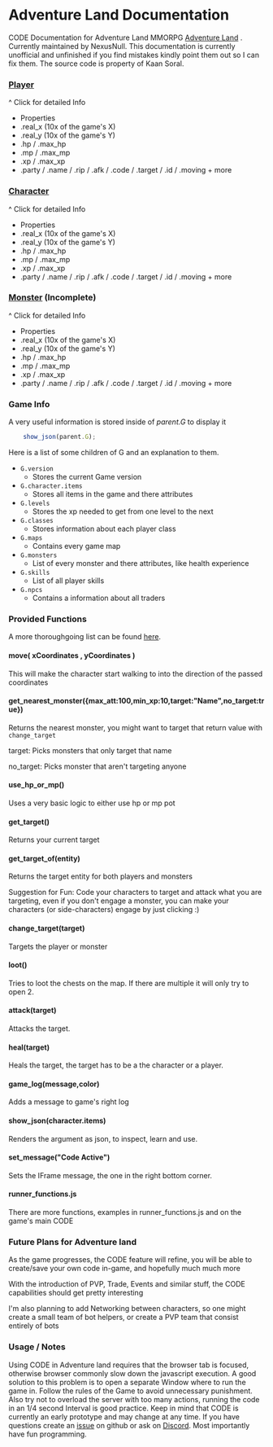 # Adventure Land Documentation
CODE Documentation for Adventure Land MMORPG [Adventure Land](http://adventure.land) .
Currently maintained by NexusNull.
This documentation is currently unofficial and unfinished if you find mistakes kindly point them out so I can fix them.
The source code is property of Kaan Soral.

### [Player](https://fansana.github.io/adventureland/Player.html)
^ Click for detailed Info
* Properties
 * .real_x (10x of the game's X)
 * .real_y (10x of the game's Y)
 * .hp / .max_hp
 * .mp / .max_mp
 * .xp / .max_xp
 * .party / .name / .rip / .afk / .code / .target / .id / .moving + more

### [Character](https://fansana.github.io/adventureland/Character.html)
^ Click for detailed Info
* Properties
 * .real_x (10x of the game's X)
 * .real_y (10x of the game's Y)
 * .hp / .max_hp
 * .mp / .max_mp
 * .xp / .max_xp
 * .party / .name / .rip / .afk / .code / .target / .id / .moving + more

### [Monster](https://fansana.github.io/adventureland/Monster.html) (Incomplete)
^ Click for detailed Info
* Properties
 * .real_x (10x of the game's X)
 * .real_y (10x of the game's Y)
 * .hp / .max_hp
 * .mp / .max_mp
 * .xp / .max_xp
 * .party / .name / .rip / .afk / .code / .target / .id / .moving + more

### Game Info
A very useful information is stored inside of *parent.G* to display it

```javascript
    show_json(parent.G);
```
Here is a list of some children of G and an explanation to them.

* `G.version`
    - Stores the current Game version
* `G.character.items`
    - Stores all items in the game and there attributes
* `G.levels`
    - Stores the xp needed to get from one level to the next
* `G.classes`
    - Stores information about each player class
* `G.maps`
    - Contains every game map
* `G.monsters`
    - List of every monster and there attributes, like health experience 
* `G.skills`
    - List of all player skills
* `G.npcs`
    - Contains a information about all traders 

### Provided Functions

A more thoroughgoing list can be found [here](https://fansana.github.io/adventureland/index.html). 

#### move( xCoordinates , yCoordinates )
This will make the character start walking to into the direction of the passed coordinates

#### get_nearest_monster({max_att:100,min_xp:10,target:"Name",no_target:true})
Returns the nearest monster, you might want to target that return value with `change_target`

target: Picks monsters that only target that name

no_target: Picks monster that aren't targeting anyone

#### use_hp_or_mp()
Uses a very basic logic to either use hp or mp pot

#### get_target()
Returns your current target

#### get_target_of(entity)
Returns the target entity for both players and monsters

Suggestion for Fun: Code your characters to target and attack what you are targeting, even if you don't engage a monster, you can make your characters (or side-characters) engage by just clicking :)

#### change_target(target)
Targets the player or monster

#### loot()
Tries to loot the chests on the map. If there are multiple it will only try to open 2.

#### attack(target)
Attacks the target.

#### heal(target)
Heals the target, the target has to be a the character or a player.

#### game_log(message,color)
Adds a message to game's right log

#### show_json(character.items)
Renders the argument as json, to inspect, learn and use.

#### set_message("Code Active")
Sets the IFrame message, the one in the right bottom corner.

#### runner_functions.js
There are more functions, examples in runner_functions.js and on the game's main CODE

### Future Plans for Adventure land
As the game progresses, the CODE feature will refine, you will be able to create/save your own code in-game, and hopefully much much more

With the introduction of PVP, Trade, Events and similar stuff, the CODE capabilities should get pretty interesting

I'm also planning to add Networking between characters, so one might create a small team of bot helpers, or create a PVP team that consist entirely of bots

### Usage / Notes
Using CODE in Adventure land requires that the browser tab is focused, otherwise browser commonly slow down the javascript execution.
A good solution to this problem is to open a separate Window where to run the game in.
Follow the rules of the Game to avoid unnecessary punishment.
Also try not to overload the server with too many actions, running the code in an 1/4 second Interval is good practice.
Keep in mind that CODE is currently an early prototype and may change at any time.
If you have questions create an [issue](https://github.com/Fansana/adventureland/issues/new) on github or ask on [Discord](https://discord.gg/hTpwYFJ).
Most importantly have fun programming.


